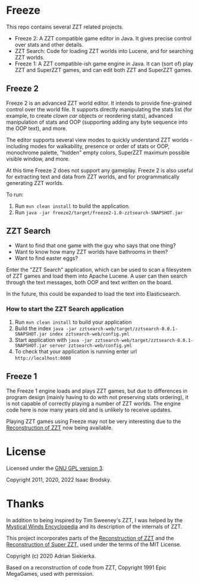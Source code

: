 # Freeze

This repo contains several ZZT related projects.

* Freeze 2: A ZZT compatible game editor in Java. It gives precise control over stats and other details.
* ZZT Search: Code for loading ZZT worlds into Lucene, and for searching ZZT worlds.
* Freeze 1: A ZZT compatible-ish game engine in Java. It can (sort of) play ZZT and SuperZZT
  games, and can edit both ZZT and SuperZZT games.

## Freeze 2

Freeze 2 is an advanced ZZT world editor. It intends to provide fine-grained control over
the world file. It supports directly manipulating the stats list (for example, to create
*clown car* objects or reordering stats), advanced manipulation of stats and OOP (supporting
adding any byte sequence into the OOP text), and more.

The editor supports several view modes to quickly understand ZZT worlds - including modes
for walkability, presence or order of stats or OOP, monochrome palette, "hidden" empty colors,
SuperZZT maximum possible visible window, and more.

At this time Freeze 2 does not support any gameplay. Freeze 2 is also useful for
extracting text and data from ZZT worlds, and for programmatically generating
ZZT worlds.

To run:
1. Run `mvn clean install` to build the application.
1. Run `java -jar freeze2/target/freeze2-1.0-zztsearch-SNAPSHOT.jar`

## ZZT Search

* Want to find that one game with the guy who says that one thing?
* Want to know how many ZZT worlds have bathrooms in them?
* Want to find easter eggs?

Enter the "ZZT Search" application, which can be used to scan a filesystem of
ZZT games and load them into Apache Lucene. A user can then search through the
text messages, both OOP and text written on the board.

In the future, this could be expanded to load the text into Elasticsearch.

### How to start the ZZT Search application

1. Run `mvn clean install` to build your application
1. Build the index `java -jar zztsearch-web/target/zztsearch-0.0.1-SNAPSHOT.jar index zztsearch-web/config.yml`
1. Start application with `java -jar zztsearch-web/target/zztsearch-0.0.1-SNAPSHOT.jar server zztsearch-web/config.yml`
1. To check that your application is running enter url `http://localhost:8080`

## Freeze 1

The Freeze 1 engine loads and plays ZZT games, but due to differences in program
design (mainly having to do with not preserving stats ordering), it is not
capable of correctly playing a number of ZZT worlds. The engine code here is
now many years old and is unlikely to receive updates.

Playing ZZT games using Freeze may not be very interesting due to the
[Reconstruction of ZZT](https://github.com/asiekierka/reconstruction-of-zzt) now being
available.

# License

Licensed under the [GNU GPL version 3](./LICENSE.txt).

Copyright 2011, 2020, 2022 Isaac Brodsky.

# Thanks

In addition to being inspired by Tim Sweeney's ZZT, I was helped by the
[Mystical Winds Encyclopedia](https://museumofzzt.com/file/m/Mwencv14.zip)
and its description of the internals of ZZT.

This project incorporates parts of the [Reconstruction of ZZT](https://github.com/asiekierka/reconstruction-of-zzt)
and the [Reconstruction of Super ZZT](https://github.com/asiekierka/reconstruction-of-super-zzt), used under the
terms of the MIT License.

Copyright (c) 2020 Adrian Siekierka.

Based on a reconstruction of code from ZZT,
Copyright 1991 Epic MegaGames, used with permission.
